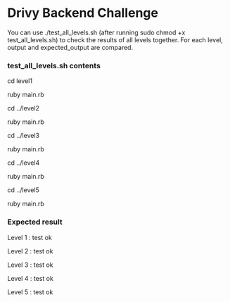 # Drivy Backend Challenge

You can use ./test_all_levels.sh (after running sudo chmod +x test_all_levels.sh) to check the results of all levels together.
For each level, output and expected_output are compared.

### test_all_levels.sh contents
cd level1

ruby main.rb

cd ../level2

ruby main.rb

cd ../level3

ruby main.rb

cd ../level4

ruby main.rb

cd ../level5

ruby main.rb

### Expected result
Level 1 : test ok

Level 2 : test ok

Level 3 : test ok

Level 4 : test ok

Level 5 : test ok
